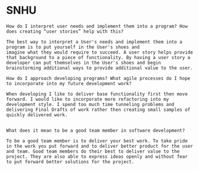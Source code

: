 # SNHU

    How do I interpret user needs and implement them into a program? How does creating “user stories” help with this?
    
    The best way to interpret a User's needs and implement them into a program is to put yourself in the User's shoes and 
    imagine what they would require to succeed. A user story helps provide that background to a piece of functionality. By having a user story a developer can put themselves in the User's shoes and begin brainstorming additional ways to provide additional value to the user.
    
    How do I approach developing programs? What agile processes do I hope to incorporate into my future development work?
    
    When developing I like to deliver base functionality first then move forward. I would like to incorporate more refactoring into my development style. I spend too much time tunneling problems and delivering Final Drafts of work rather then creating small samples of quickly delivered work.
    
    
    What does it mean to be a good team member in software development?
    
    To be a good team member is to deliver your best work. To take pride in the work you put forward and to deliver better product for the user and team. Good team members do their best to deliver value to the project. They are also able to express ideas openly and without fear to put forward better solutions for the project.
